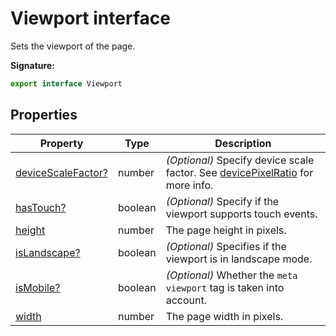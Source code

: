 # Viewport interface

Sets the viewport of the page.

**Signature:**

```typescript
export interface Viewport
```

## Properties

| Property                                                        | Type    | Description                                                                                                                                                    |
| --------------------------------------------------------------- | ------- | -------------------------------------------------------------------------------------------------------------------------------------------------------------- |
| [deviceScaleFactor?](./puppeteer.viewport.devicescalefactor.md) | number  | <i>(Optional)</i> Specify device scale factor. See [devicePixelRatio](https://developer.mozilla.org/en-US/docs/Web/API/Window/devicePixelRatio) for more info. |
| [hasTouch?](./puppeteer.viewport.hastouch.md)                   | boolean | <i>(Optional)</i> Specify if the viewport supports touch events.                                                                                               |
| [height](./puppeteer.viewport.height.md)                        | number  | The page height in pixels.                                                                                                                                     |
| [isLandscape?](./puppeteer.viewport.islandscape.md)             | boolean | <i>(Optional)</i> Specifies if the viewport is in landscape mode.                                                                                              |
| [isMobile?](./puppeteer.viewport.ismobile.md)                   | boolean | <i>(Optional)</i> Whether the <code>meta viewport</code> tag is taken into account.                                                                            |
| [width](./puppeteer.viewport.width.md)                          | number  | The page width in pixels.                                                                                                                                      |
